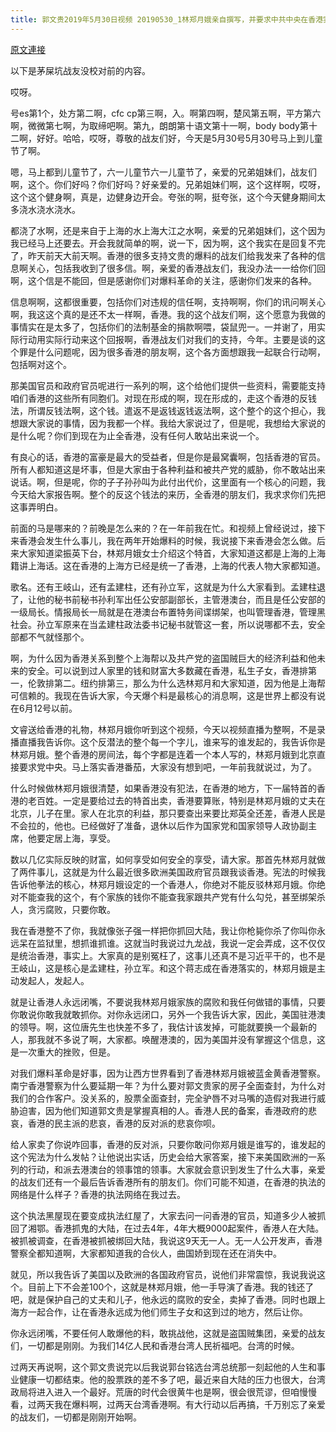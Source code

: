 ```yaml
---
title: 郭文贵2019年5月30日视频 20190530_1林郑月娥亲自撰写，并要求中共中央在香港实施《遣返万能法》
---
```


[原文連接](https://gnews.org/ThreadView/53478671)

以下是茅屎坑战友没校对前的内容。

  哎呀。

  号es第1个，处方第二啊，cfc cp第三啊，入。啊第四啊，楚风第五啊，平方第六啊，微微第七啊，为取缔吧啊。第九，朗朗第十语文第十一啊，body body第十二啊，好好。哈哈，哎呀，尊敬的战友们好，今天是5月30号5月30号马上到儿童节了啊。

  嗯，马上都到儿童节了，六一儿童节六一儿童节了，亲爱的兄弟姐妹们，战友们啊，这个。你们好吗？你们好吗？好亲爱的。兄弟姐妹们啊，这个这样啊，哎呀，这个这个健身啊，真是，边健身边开会。夸张的啊，挺夸张，这个今天健身期间太多浇水浇水浇水。

  都浇了水啊，还是来自于上海的水上海大江之水啊，亲爱的兄弟姐妹们，这个因为我已经马上还要去。开会我就简单的啊，说一下，因为啊，这个我实在是回复不完了，昨天前天大前天啊。香港的很多支持文贵的爆料的战友们给我发来了各种的信息啊关心，包括我收到了很多信。啊，亲爱的香港战友们，我没办法一一给你们回啊，这个信是不能回，但是感谢你们对爆料革命的关注，感谢你们发来的各种。

  信息啊啊，这都很重要，包括你们对违规的信任啊，支持啊啊，你们的讯问啊关心啊，我这这个真的是还不太一样啊，香港。我的这个战友们啊，这个愿意为我做的事情实在是太多了，包括你们的法制基金的捐款啊喂，袋鼠兜一。一并谢了，用实际行动用实际行动来这个回报啊，香港战友们对我们的支持，今年。主要是谈的这个罪是什么问题呢，因为很多香港的朋友啊，这个各方面想跟我一起联合行动啊，包括啊对这个。

  那美国官员和政府官员呢进行一系列的啊，这个给他们提供一些资料，需要能支持咱们香港的这些所有同胞们。对现在形成的啊，现在形成的，走这个香港的反钱法，所谓反钱法啊，这个钱。遣返不是返钱返钱返法啊，这个整个的这个担心，我想跟大家说的事情，因为我都一个样。我给大家说过了，但是呢，我想给大家说的是什么呢？你们到现在为止全香港，没有任何人敢站出来说一个。

  有良心的话，香港的富豪是最大的受益者，但是你是最窝囊啊，包括香港的官员。所有人都知道这是坏事，但是大家由于各种利益和被共产党的威胁，你不敢站出来说话。啊，但是呢，你的子子孙孙叫为此付出代价，这里面有一个核心的问题，我今天给大家报告啊。整个的反这个钱法的来历，全香港的朋友们，我求求你们先把这事弄明白。

  前面的马是哪来的？前晚是怎么来的？在一年前我在忙。和视频上曾经说过，接下来香港会发生什么事儿，我在两年开始爆料的时候，我说接下来香港会怎么做。后来大家知道梁振英下台，林郑月娥女士介绍这个特首，大家知道这都是上海的上海籍讲上海话。这在香港的上海方已经是统一了香港，上海的代表人物大家都知道。

  歌名。还有王岐山，还有孟建柱，还有孙立军，这就是为什么大家看到。孟建柱退了，让他的秘书前秘书孙利军出任公安部副部长，主管港澳台，而且是任公安部的一级局长。情报局长一局就是在港澳台布置特务间谍绑架，也叫管理香港，管理黑社会。孙立军原来在当孟建柱政法委书记秘书就管这一套，所以说哪都不去，安全部都不气就怪那个。

  啊，为什么因为香港关系到整个上海帮以及共产党的盗国贼巨大的经济利益和他未来的安全。可以说到过人家里的钱和财富大多数藏在香港，私生子女，香港排第一，伦敦排第二。纽约排第三，那么为什么选林郑月和大家知道，因为他是上海帮可信赖的。我现在告诉大家，今天爆个料是最核心的消息啊，这是世界上都没有说在6月12号以前。

  文睿送给香港的礼物，林郑月娥你听到这个视频，今天以视频直播为整啊，不是录播直播我告诉你。这个反潜法的整个每一个字儿，谁来写的谁发起的，我告诉你是林郑月娥。整个香港的房间法，每个字都是连着一个本人写的，林郑月娥到北京直接要求党中央。马上落实香港番茄，大家没有想到吧，一年前我就说过，为了。

  什么时候做林郑月娥很清楚，如果香港没有犯法，在香港的地方，下一届特首的香港的老百姓。一定是要给过去的特首出卖，香港要算账，特别是林郑月娥的丈夫在北京，儿子在里。家人在北京的利益，那只要查出来要比郑英全还差，香港人民是不会拉的，他也。已经做好了准备，退休以后作为国家党和国家领导人政协副主席，他要定居上海，享受。

  数以几亿实际反映的财富，如何享受如何安全的享受，请大家。那首先林郑月就做了两件事儿，这就是为什么最近很多欧洲美国政府官员跟我谈香港。宪法的时候我告诉他拳法的核心，林郑月娥设定的一个香港人，你绝对不能反驳林郑月娥。你绝对不能查我的这个，有个家族的钱你不能查我家跟共产党有什么勾兑，甚至绑架杀人，贪污腐败，只要你敢。

  我在香港整不了你，我就像张子强一样把你抓回大陆，我让你枪毙你杀了你叫你永远呆在监狱里，想抓谁抓谁。这就当时我说过九龙战，我说一定会弄成，这不仅仅是统治香港，事实上。大家真的是别冤枉了，这事儿还真不是习近平干的，也不是王岐山，这是核心是孟建柱，孙立军。和这个蒋志成在香港落实的，林郑月娥是主动发起人，发起人。

  就是让香港人永远闭嘴，不要说我林郑月娥家族的腐败和我任何做错的事情，只要你敢说你敢我就敢抓你。对你永远闭口，另外一个我告诉大家，因此，美国驻港澳的领导。啊，这位唐先生也快差不多了，我估计该发掉，可能就要换一个最新的人，那我就不多说了啊，大家都。唤醒港澳的，因为美国并没有掌握这个信息，这是一次重大的挫败，但是。

  对我们爆料革命是好事，因为让西方世界看到了香港林郑月娥被蓝金黄香港警察。南宁香港警察为什么要延期一年？为什么要对郭文贵家的房子全面查封，为什么对我们的合作客户。没关系的，股票全面查封，完全驴唇不对马嘴的造假对我进行威胁迫害，因为他们知道郭文贵是掌握真相的人。香港人民的备案，香港政府的悲哀，香港的民主派的悲哀，香港的反对派的悲哀你呗。

  给人家卖了你说咋回事，香港的反对派，只要你敢问你郑月娥是谁写的，谁发起的这个宪法为什么发帖？让他说出实话，历史会给大家答案，接下来美国欧洲的一系列的行动，和派去港澳台的领事馆的领事。大家就会意识到发生了什么大事，亲爱的战友们还有一个最后告诉香港所有的朋友们。你们可能不知道，在香港的执法的网络是什么样子？香港的执法网络在我过去。

  这个执法黑屋现在要变成执法红屋了，大家去问一问香港的官员，知道多少人被抓回了湘鄂。香港抓鬼的大陆，在过去4年，4年大概9000起案件，香港人在大陆。被抓被调查，在香港被抓被绑回大陆，我说这9天无一人。无一人公开发声，香港警察全都知道啊，大家都知道我的合伙人，曲国娇到现在还在消失中。

  就见，所以我告诉了美国以及欧洲的各国政府官员，说他们非常震惊，我说我说这个。目前上下不会差100个，这就是林郑月娥，他一手导演了香港。我的钱还了吧，就是保护自己的丈夫和儿子，他永远的腐败的安全，卖掉了香港。同时也跟上海方一起合作，让在香港永远成为他们师生子女和这到过的地方，然后让你。

  你永远闭嘴，不要任何人敢爆他的料，敢挑战他，这就是盗国贼集团，亲爱的战友们，一切都是刚刚。为我们14亿人民和香港台湾人民祈福吧。台湾的时候。

  过两天再说啊，这个郭文贵说完以后我说郭台铭选台湾总统那一刻起他的人生和事业健康一切都结束。他的股票跌的差不多了吧，最近来自大陆的压力也很大，台湾政局将进入进入一个最好。荒唐的时代会很黄牛也是啊，很会很荒谬，但咱慢慢看，过两天我在爆料啊，过两天台湾香港啊。有大行动以后再搞，千万别忘了亲爱的战友们，一切都是刚刚开始啊。
